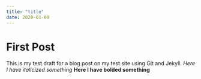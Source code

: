```yaml
---
title: "title"
date: 2020-01-09
---
```

# First Post
  This is my test draft for a blog post on my test site using Git and Jekyll. 
  *Here I have italicized something*
  **Here I have bolded something**
